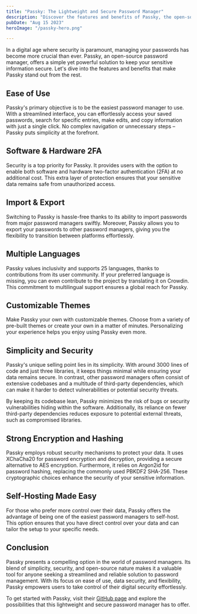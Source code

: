 ```yaml
---
title: "Passky: The Lightweight and Secure Password Manager"
description: "Discover the features and benefits of Passky, the open-source password manager."
pubDate: "Aug 15 2023"
heroImage: "/passky-hero.png"

---
```


In a digital age where security is paramount, managing your passwords has become more crucial than ever. Passky, an open-source password manager, offers a simple yet powerful solution to keep your sensitive information secure. Let's dive into the features and benefits that make Passky stand out from the rest.

## **Ease of Use**

Passky's primary objective is to be the easiest password manager to use. With a streamlined interface, you can effortlessly access your saved passwords, search for specific entries, make edits, and copy information with just a single click. No complex navigation or unnecessary steps – Passky puts simplicity at the forefront.

## **Software & Hardware 2FA**

Security is a top priority for Passky. It provides users with the option to enable both software and hardware two-factor authentication (2FA) at no additional cost. This extra layer of protection ensures that your sensitive data remains safe from unauthorized access.

## **Import & Export**

Switching to Passky is hassle-free thanks to its ability to import passwords from major password managers swiftly. Moreover, Passky allows you to export your passwords to other password managers, giving you the flexibility to transition between platforms effortlessly.

## **Multiple Languages**

Passky values inclusivity and supports 25 languages, thanks to contributions from its user community. If your preferred language is missing, you can even contribute to the project by translating it on Crowdin. This commitment to multilingual support ensures a global reach for Passky.

## **Customizable Themes**

Make Passky your own with customizable themes. Choose from a variety of pre-built themes or create your own in a matter of minutes. Personalizing your experience helps you enjoy using Passky even more.

## **Simplicity and Security**

Passky's unique selling point lies in its simplicity. With around 3000 lines of code and just three libraries, it keeps things minimal while ensuring your data remains secure. In contrast, other password managers often consist of extensive codebases and a multitude of third-party dependencies, which can make it harder to detect vulnerabilities or potential security threats.

By keeping its codebase lean, Passky minimizes the risk of bugs or security vulnerabilities hiding within the software. Additionally, its reliance on fewer third-party dependencies reduces exposure to potential external threats, such as compromised libraries.

## **Strong Encryption and Hashing**

Passky employs robust security mechanisms to protect your data. It uses XChaCha20 for password encryption and decryption, providing a secure alternative to AES encryption. Furthermore, it relies on Argon2id for password hashing, replacing the commonly used PBKDF2 SHA-256. These cryptographic choices enhance the security of your sensitive information.

## **Self-Hosting Made Easy**

For those who prefer more control over their data, Passky offers the advantage of being one of the easiest password managers to self-host. This option ensures that you have direct control over your data and can tailor the setup to your specific needs.

## **Conclusion**

Passky presents a compelling option in the world of password managers. Its blend of simplicity, security, and open-source nature makes it a valuable tool for anyone seeking a streamlined and reliable solution to password management. With its focus on ease of use, data security, and flexibility, Passky empowers users to take control of their digital security effortlessly.

To get started with Passky, visit their [GitHub page](https://github.com/Rabbit-Company/Passky-Server) and explore the possibilities that this lightweight and secure password manager has to offer.
